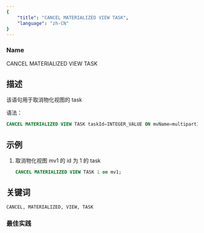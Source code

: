 ```yaml
---
{
    "title": "CANCEL MATERIALIZED VIEW TASK",
    "language": "zh-CN"
}
---
```


<!--
Licensed to the Apache Software Foundation (ASF) under one
or more contributor license agreements.  See the NOTICE file
distributed with this work for additional information
regarding copyright ownership.  The ASF licenses this file
to you under the Apache License, Version 2.0 (the
"License"); you may not use this file except in compliance
with the License.  You may obtain a copy of the License at

  http://www.apache.org/licenses/LICENSE-2.0

Unless required by applicable law or agreed to in writing,
software distributed under the License is distributed on an
"AS IS" BASIS, WITHOUT WARRANTIES OR CONDITIONS OF ANY
KIND, either express or implied.  See the License for the
specific language governing permissions and limitations
under the License.
-->


### Name

CANCEL MATERIALIZED VIEW TASK

## 描述

该语句用于取消物化视图的 task

语法：

```sql
CANCEL MATERIALIZED VIEW TASK taskId=INTEGER_VALUE ON mvName=multipartIdentifier
```

## 示例

1. 取消物化视图 mv1 的 id 为 1 的 task

    ```sql
    CANCEL MATERIALIZED VIEW TASK 1 on mv1;
    ```
   
## 关键词

    CANCEL, MATERIALIZED, VIEW, TASK

### 最佳实践

